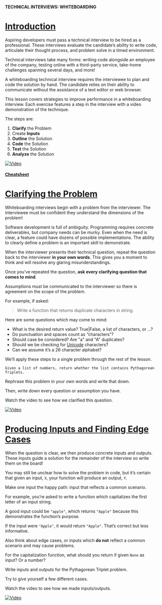 #### TECHNICAL INTERVIEWS: WHITEBOARDING

# [Introduction](https://www.codecademy.com/courses/technical-interview-practice-python/lessons/technical-interview-wb/exercises/technical-interview-wb-intro)

Aspiring developers must pass a technical interview to be hired as a professional. 
These interviews evaluate the candidate’s ability to write code, articulate their thought process, and problem solve in a timed environment.

Technical interviews take many forms: 
writing code alongside an employee of the company, 
testing online with a third-party service, 
take-home challenges spanning several days, 
and more!

A whiteboarding technical interview requires the interviewee to plan and code the solution by hand. 
The candidate relies on their ability to communicate without the assistance of a text editor or web browser.

This lesson covers strategies to improve performance in a whiteboarding interview. 
Each exercise features a step in the interview with a video demonstration of the technique.

The steps are:
1. **Clarify** the Problem
2. Create **Inputs**
3. **Outline** the Solution
4. **Code** the Solution
5. **Test** the Solution
6. **Analyze** the Solution

[![Video](https://img.youtube.com/vi/SgAVxPV9JVk/0.jpg)](https://www.youtube.com/watch?v=SgAVxPV9JVk)


#### [Cheatsheet](https://www.codecademy.com/learn/technical-interview-practice-python/modules/technical-interviews-whiteboarding/cheatsheet)

# [Clarifying the Problem](https://www.codecademy.com/courses/technical-interview-practice-python/lessons/technical-interview-wb/exercises/technical-interview-wb-clarify)

Whiteboarding interviews begin with a problem from the interviewer. 
The interviewee must be confident they understand the dimensions of the problem!

Software development is full of ambiguity. 
Programming requires concrete deliverables, but company needs can be murky. 
Even when the need is clear, a feature could have dozens of possible implementations. 
The ability to clearly define a problem is an important skill to demonstrate.

When the interviewer presents their technical question, repeat the question back to the interviewer **in your own words**. 
This gives you a moment to think and will resolve any glaring misunderstandings.

Once you’ve repeated the question, **ask every clarifying question that comes to mind**.

Assumptions must be communicated to the interviewer so there is agreement on the scope of the problem.

For example, if asked:
> Write a function that returns duplicate characters in string.

Here are some questions which may come to mind:
* What is the desired return value? True|False, a list of characters, or …?
* Do punctuation and spaces count as “characters”?
* Should case be considered? Are "a" and "A" duplicates?
* Should we be checking for [Unicode](https://en.wikipedia.org/wiki/Unicode) characters?
* Can we assume it’s a 26 character alphabet?

We’ll apply these steps to a single problem through the rest of the lesson.
```
Given a list of numbers, return whether the list contains Pythagorean Triplets.
```
Rephrase this problem in your own words and write that down.

Then, write down every question or assumption you have.

Watch the video to see how we clarified this question.

[![Video](https://img.youtube.com/vi/xzYgM0eIauA/0.jpg)](https://www.youtube.com/watch?v=xzYgM0eIauA)

# [Producing Inputs and Finding Edge Cases](https://www.codecademy.com/courses/technical-interview-practice-python/lessons/technical-interview-wb/exercises/technical-interview-wb-input)

When the question is clear, we then produce concrete inputs and outputs. 
These inputs guide a solution for the remainder of the interview so write them on the board!

You may still be unclear how to solve the problem in code, but it’s certain that given an input, `X`, your function will produce an output, `Y`.

Make one input the happy path: input that reflects a common scenario.

For example, you’re asked to write a function which capitalizes the first letter of an input string.

A good input could be `"apple"`, which returns `"Apple"` because this demonstrates the function’s purpose.

If the input were `"Apple"`, it would return `"Apple"`. 
That’s correct but less informative.

Also think about edge cases, or inputs which **do not** reflect a common scenario and may cause problems.

For the capitalization function, what should you return if given `None` as input? 
Or a number?

Write inputs and outputs for the Pythagorean Triplet problem.

Try to give yourself a few different cases.

Watch the video to see how we made inputs/outputs.

[![Video](https://img.youtube.com/vi/tccfJmGM0XI/0.jpg)](https://www.youtube.com/watch?v=tccfJmGM0XI)











